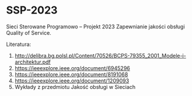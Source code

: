 # SSP-2023
Sieci Sterowane Programowo – Projekt 2023 Zapewnianie jakości obsługi Quality of Service.

Literatura:
1. http://delibra.bg.polsl.pl/Content/70526/BCPS-79355_2001_Modele-i-architektur.pdf
2. https://ieeexplore.ieee.org/document/6945296
3. https://ieeexplore.ieee.org/document/8191068
4. https://ieeexplore.ieee.org/document/1209093
5. Wykłady z przedmiotu Jakość obsługi w Sieciach 
